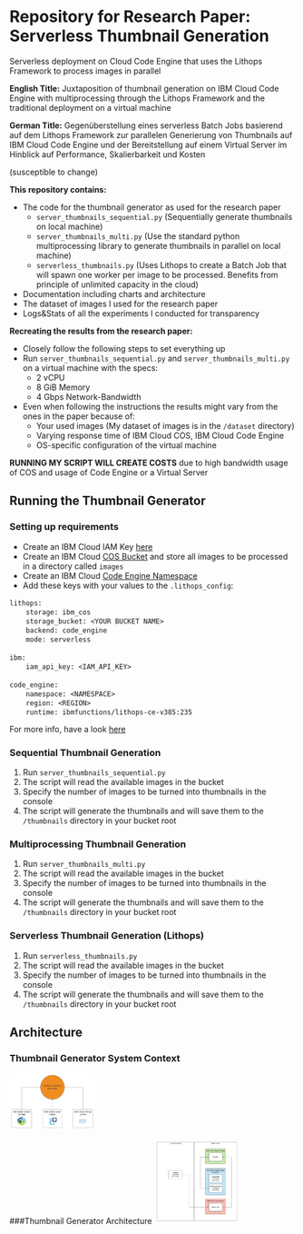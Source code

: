 # Repository for Research Paper: Serverless Thumbnail Generation
Serverless deployment on Cloud Code Engine that uses the Lithops Framework to process images in parallel

**English Title:** Juxtaposition of thumbnail generation on IBM Cloud Code Engine with multiprocessing through the Lithops Framework and the traditional deployment on a virtual machine

**German Title:** Gegenüberstellung eines serverless Batch Jobs basierend auf dem Lithops Framework zur parallelen Generierung von Thumbnails auf IBM Cloud Code Engine und der Bereitstellung auf einem Virtual Server im Hinblick auf Performance, Skalierbarkeit und Kosten

(susceptible to change)

**This repository contains:**
- The code for the thumbnail generator as used for the research paper
  - `server_thumbnails_sequential.py` (Sequentially generate thumbnails on local machine)
  - `server_thumbnails_multi.py` (Use the standard python multiprocessing library to generate thumbnails in parallel on local machine)
  - `serverless_thumbnails.py` (Uses Lithops to create a Batch Job that will spawn one worker per image to be processed. Benefits from principle of unlimited capacity in the cloud)
- Documentation including charts and architecture
- The dataset of images I used for the research paper
- Logs&Stats of all the experiments I conducted for transparency

**Recreating the results from the research paper:**
- Closely follow the following steps to set everything up
- Run `server_thumbnails_sequential.py` and `server_thumbnails_multi.py` on a virtual machine with the specs:
  - 2 vCPU
  - 8 GiB Memory
  - 4 Gbps Network-Bandwidth
- Even when following the instructions the results might vary from the ones in the paper because of:
  - Your used images (My dataset of images is in the `/dataset` directory)
  - Varying response time of IBM Cloud COS, IBM Cloud Code Engine
  - OS-specific configuration of the virtual machine

**RUNNING MY SCRIPT WILL CREATE COSTS** due to high bandwidth usage of COS and usage of Code Engine or a Virtual Server

## Running the Thumbnail Generator

### Setting up requirements
- Create an IBM Cloud IAM Key [here](https://cloud.ibm.com/iam/apikeys)
- Create an IBM Cloud [COS Bucket](https://cloud.ibm.com/objectstorage/create) and store all images to be processed in a directory called `images`
- Create an IBM Cloud [Code Engine Namespace](https://cloud.ibm.com/codeengine/create/start)
- Add these keys with your values to the `.lithops_config`:

```
lithops:
    storage: ibm_cos
    storage_bucket: <YOUR BUCKET NAME>
    backend: code_engine
    mode: serverless
    
ibm:
    iam_api_key: <IAM_API_KEY>
   
code_engine:
    namespace: <NAMESPACE>
    region: <REGION>
    runtime: ibmfunctions/lithops-ce-v385:235
```
For more info, have a look [here](https://lithops-cloud.github.io/docs/source/compute_config/code_engine.html)


### Sequential Thumbnail Generation

1. Run `server_thumbnails_sequential.py`
2. The script will read the available images in the bucket
3. Specify the number of images to be turned into thumbnails in the console
4. The script will generate the thumbnails and will save them to the `/thumbnails` directory in your bucket root

### Multiprocessing Thumbnail Generation

1. Run `server_thumbnails_multi.py`
2. The script will read the available images in the bucket
3. Specify the number of images to be turned into thumbnails in the console
4. The script will generate the thumbnails and will save them to the `/thumbnails` directory in your bucket root

### Serverless Thumbnail Generation (Lithops)

1. Run `serverless_thumbnails.py`
2. The script will read the available images in the bucket
3. Specify the number of images to be turned into thumbnails in the console
4. The script will generate the thumbnails and will save them to the `/thumbnails` directory in your bucket root

## Architecture

### Thumbnail Generator System Context
<img src="./documentation/PA2-System-Context.png" width="30%" height="auto"/>

###Thumbnail Generator Architecture
<img src="./documentation/PA2-Architecture.png" width="30%" height="auto"/>


